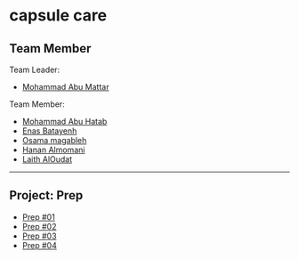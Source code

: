 # capsule care


## Team Member

Team Leader:
- [Mohammad Abu Mattar](https://github.com/MKAbuMattar)

Team Member:
- [Mohammad Abu Hatab](https://github.com/mohammadabuhatab)
- [Enas Batayenh](https://github.com/EnasBatayneh)
- [Osama magableh](https://github.com/osamamagableh)
- [Hanan Almomani](https://github.com/HananAlmomani)
- [Laith AlOudat](https://github.com/LaithAlOudat)

***

## Project: Prep

- [Prep #01](./project-prep/prop01/README.md)
- [Prep #02](./project-prep/prop02/README.md)
- [Prep #03](./project-prep/prop03/README.md)
- [Prep #04](./project-prep/prop04/README.md)

